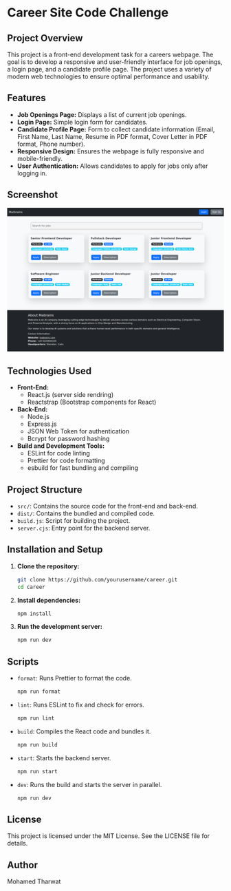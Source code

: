 # Career Site Code Challenge

## Project Overview

This project is a front-end development task for a careers webpage. The goal is to develop a responsive and user-friendly interface for job openings, a login page, and a candidate profile page. The project uses a variety of modern web technologies to ensure optimal performance and usability.

## Features

- **Job Openings Page:** Displays a list of current job openings.
- **Login Page:** Simple login form for candidates.
- **Candidate Profile Page:** Form to collect candidate information (Email, First Name, Last Name, Resume in PDF format, Cover Letter in PDF format, Phone number).
- **Responsive Design:** Ensures the webpage is fully responsive and mobile-friendly.
- **User Authentication:** Allows candidates to apply for jobs only after logging in.

## Screenshot

![Screenshot](https://raw.githubusercontent.com/mohamedtharwat000/career/main/storage/screenshot.png)

## Technologies Used

- **Front-End:**
  - React.js (server side rendring)
  - Reactstrap (Bootstrap components for React)
- **Back-End:**
  - Node.js
  - Express.js
  - JSON Web Token for authentication
  - Bcrypt for password hashing
- **Build and Development Tools:**
  - ESLint for code linting
  - Prettier for code formatting
  - esbuild for fast bundling and compiling

## Project Structure

- `src/`: Contains the source code for the front-end and back-end.
- `dist/`: Contains the bundled and compiled code.
- `build.js`: Script for building the project.
- `server.cjs`: Entry point for the backend server.

## Installation and Setup

1. **Clone the repository:**

   ```bash
   git clone https://github.com/yourusername/career.git
   cd career
   ```

2. **Install dependencies:**

   ```bash
   npm install
   ```

3. **Run the development server:**
   ```bash
   npm run dev
   ```

## Scripts

- `format`: Runs Prettier to format the code.

  ```bash
  npm run format
  ```

- `lint`: Runs ESLint to fix and check for errors.

  ```bash
  npm run lint
  ```

- `build`: Compiles the React code and bundles it.

  ```bash
  npm run build
  ```

- `start`: Starts the backend server.

  ```bash
  npm run start
  ```

- `dev`: Runs the build and starts the server in parallel.
  ```bash
  npm run dev
  ```

## License

This project is licensed under the MIT License. See the LICENSE file for details.

## Author

Mohamed Tharwat
